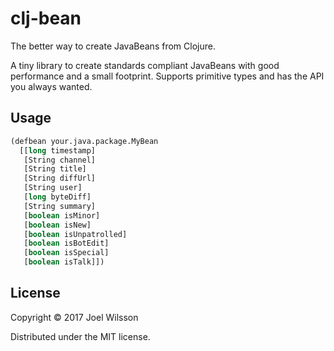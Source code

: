 # clj-bean

The better way to create JavaBeans from Clojure.

A tiny library to create standards compliant JavaBeans with good performance
and a small footprint. Supports primitive types and has the API you always
wanted.

## Usage

```clojure
(defbean your.java.package.MyBean
  [[long timestamp]
   [String channel]
   [String title]
   [String diffUrl]
   [String user]
   [long byteDiff]
   [String summary]
   [boolean isMinor]
   [boolean isNew]
   [boolean isUnpatrolled]
   [boolean isBotEdit]
   [boolean isSpecial]
   [boolean isTalk]])
```

## License

Copyright © 2017 Joel Wilsson

Distributed under the MIT license.

